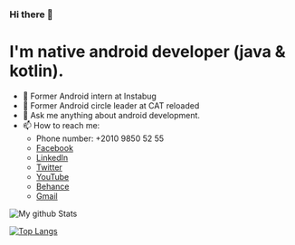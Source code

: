 ### Hi there 👋

# I'm native android developer (java & kotlin).

- :star2: Former Android intern at Instabug
- :star2: Former Android circle leader at CAT reloaded
- 💬 Ask me anything about android development.
- 📫 How to reach me:   
  - Phone number: +2010 9850 52 55   
  - [Facebook](https://www.facebook.com/A.4e7ata)  
  - [LinkedIn](https://www.linkedin.com/in/ahmed-she7ata)  
  - [Twitter](https://twitter.com/ahmed_4e7ataa?t=OJZJNubfqCvLNElVIwkqzw&s=09)    
  - [YouTube](https://youtube.com/user/every4thingHD)     
  - [Behance](https://www.behance.net/ahmedshehata7)  
  - [Gmail](ahamdyshehata7@gmail.com)  


![My github Stats](https://github-readme-stats.vercel.app/api?username=ahmed-shehataa&show_icons=true) 

[![Top Langs](https://github-readme-stats.vercel.app/api/top-langs/?username=ahmed-shehataa&layout=compact)](https://github.com/anuraghazra/github-readme-stats)

